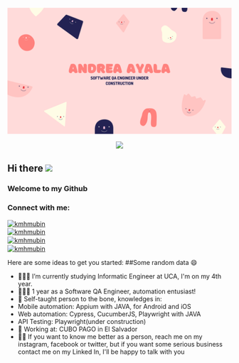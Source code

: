 
![Banner](https://github.com/andreayalad/andreayalad/blob/master/assets/andreayalad.png)  
<p align="center">   
  <img src="https://profile-counter.glitch.me/andreayalad/count.svg" />  
</p>  
<h2>Hi there <img src="https://media4.giphy.com/media/Kfl09udXYhbjajJwEt/giphy_s.gif" width="25px"></h2>
<h3>Welcome to my Github</h3>  
<h3 align="left">Connect with me:</h3>  
<p align="left">

<a href="https://twitter.com/andreaayalaad" target="blank"><img align="center" src="https://github.com/kmhmubin/kmhmubin/blob/master/assets/twitter.svg" alt="kmhmubin" height="30" width="30" /></a>  
<a href="www.linkedin.com/in/andreayalaqa" target="blank"><img align="center" src="https://github.com/kmhmubin/kmhmubin/blob/master/assets/linkedin.svg" alt="kmhmubin" height="30" width="30" /></a>  
<a href="https://www.facebook.com/andrea.ayala.37604303/" target="blank"><img align="center" src="https://github.com/kmhmubin/kmhmubin/blob/master/assets/facebook.svg" alt="kmhmubin" height="30" width="30" /></a>  
<a href="https://www.instagram.com/andreaayalad/" target="blank"><img align="center" src="https://github.com/kmhmubin/kmhmubin/blob/master/assets/instagram.svg" alt="kmhmubin" height="30" width="30" /></a>  
</p> 

Here are some ideas to get you started:
##Some random data 😄
- 👩🏼‍🏫 I’m currently studying Informatic Engineer at UCA, I'm on my 4th year. 
- 👩🏼‍💻 1 year as a Software QA Engineer, automation entusiast! 
- 💫 Self-taught person to the bone, knowledges in: 
- Mobile automation: Appium with JAVA, for Android and iOS
- Web automation: Cypress, CucumberJS, Playwright with JAVA
- API Testing: Playwright(under construction)
- 🚀 Working at: CUBO PAGO in El Salvador 
- ✌🏼 If you want to know me better as a person, reach me on my instagram, facebook or twitter, but if you want some serious business contact me on my Linked In, I'll be happy to talk with you 
